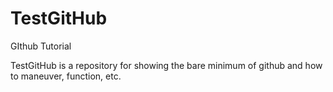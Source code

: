 # TestGitHub
GIthub Tutorial

TestGitHub is a repository for showing the bare minimum of github and how to maneuver, function, etc.
